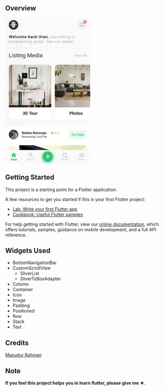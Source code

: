## Overview

<img src="https://github.com/wakdyan/Flutter-Property-UI/blob/master/assets/Home%20Page.png?raw=true" width="271" height="462" />

## Getting Started

This project is a starting point for a Flutter application.

A few resources to get you started if this is your first Flutter project:

- [Lab: Write your first Flutter app](https://flutter.dev/docs/get-started/codelab)
- [Cookbook: Useful Flutter samples](https://flutter.dev/docs/cookbook)

For help getting started with Flutter, view our
[online documentation](https://flutter.dev/docs), which offers tutorials,
samples, guidance on mobile development, and a full API reference.

## Widgets Used

- BottomNavigationBar
- CustomScrollView
  * SliverList
  * SliverToBoxAdapter
- Column
- Container
- Icon
- Image
- Padding
- Positioned
- Row
- Stack
- Text

## Credits

[Masudur Rahman](https://dribbble.com/shots/6298848-Property-Application-Design)

## Note
<b>If you feel this project helps you in learn flutter, please give me ★.